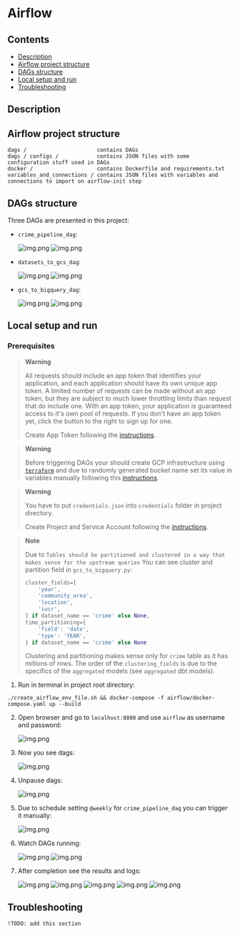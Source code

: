 # Airflow

## Contents

- [Description](#description)
- [Airflow project structure](#airflow-project-structure)
- [DAGs structure](#dags-structure)
- [Local setup and run](#local-setup-and-run)
- [Troubleshooting](#troubleshooting)

## Description

## Airflow project structure

```
dags /                      contains DAGs
dags / configs /            contains JSON files with some configuration stuff used in DAGs
docker /                    contains Dockerfile and requirements.txt
variables_and_connections / contains JSON files with variables and connections to import on airflow-init step
```

## DAGs structure

Three DAGs are presented in this project:

- `crime_pipeline_dag`:

  ![img.png](../docs/poc/airflow/airflow_crime_pipeline_dag_grid.png)
  ![img.png](../docs/poc/airflow/airflow_crime_pipeline_dag_graph.png)

- `datasets_to_gcs_dag`:

  ![img.png](../docs/poc/airflow/airflow_datasets_to_gcs_dag_grid.png)
  ![img.png](../docs/poc/airflow/airflow_datasets_to_gcs_dag_graph.png)

- `gcs_to_bigquery_dag`:

  ![img.png](../docs/poc/airflow/airflow_gcs_to_bigquery_dag_grid.png)
  ![img.png](../docs/poc/airflow/airflow_gcs_to_bigquery_dag_graph.png)

## Local setup and run

### Prerequisites

> **Warning**
>
> All requests should include an app token that identifies your application, and each application
> should have its own unique app token. A limited number of requests can be made without an app token, but they are
> subject to much lower throttling limits than request that do include one. With an app token, your application is
> guaranteed access to it's own pool of requests. If you don't have an app token yet, click the button to the right to
> sign up for one.
>
> Create App Token following the [instructions](/docs/PREREQUISITES.md#app-token-creation).

> **Warning**
>
> Before triggering DAGs your should create GCP infrastructure using [`terraform`](/terraform/README.md) and due to
> randomly generated bucket name set its value in variables manually following
> this [instructions](/docs/PREREQUISITES.md#set-gcs-bucket-variable).


> **Warning**
>
> You have to put `credentials.json` into `credentials` folder in project directory.
>
> Create Project and Service Account following the [instructions](/docs/PREREQUISITES.md#google-cloud-project).

> **Note**
>
> Due to `Tables should be partitioned and clustered in a way that makes sense for the upstream queries`
> You can see cluster and partition field in `gcs_to_bigquery.py`:
> ```python
> cluster_fields=[
>     'year',
>     'community_area',
>     'location',
>     'iucr',
> ] if dataset_name == 'crime' else None,
> time_partitioning={
>     'field': 'date',
>     'type': 'YEAR',
> } if dataset_name == 'crime' else None
> ```
> Clustering and partitioning makes sense only for `crime` table as it has millions of rows. The order of
> the `clustering_fields` is due to the specifics of the `aggregated` models (see `aggregated` dbt models).

1. Run in terminal in project root directory:

`./create_airflow_env_file.sh && docker-compose -f airflow/docker-compose.yaml up --build`

2. Open browser and go to `localhost:8080` and use `airflow` as username and password:

   ![img.png](../docs/poc/airflow/airflow_login.png)

3. Now you see dags:

   ![img.png](../docs/poc/airflow/airflow_home.png)

4. Unpause dags:

   ![img.png](../docs/poc/airflow/airflow_unpause_dags.png)

5. Due to schedule setting `@weekly` for `crime_pipeline_dag` you can trigger it manually:

   ![img.png](../docs/poc/airflow/airflow_trigger_root_dag.png)

6. Watch DAGs running:

   ![img.png](../docs/poc/airflow/airflow_crime_pipeline_dag_process.png)
   ![img.png](../docs/poc/airflow/airflow_datasets_to_gcs_dag_process.png)

7. After completion see the results and logs:

   ![img.png](../docs/poc/airflow/airflow_crime_pipeline_dag_success_home.png)
   ![img.png](../docs/poc/airflow/airflow_datasets_to_gcs_dag_success.png)
   ![img.png](../docs/poc/gcp/storage_crime_parquet_files.png)
   ![img.png](../docs/poc/airflow/airflow_gcs_to_bigquery_dag_success.png)
   ![img.png](../docs/poc/gcp/datasets_in_bigquery.png)

## Troubleshooting

    !TODO: add this section
